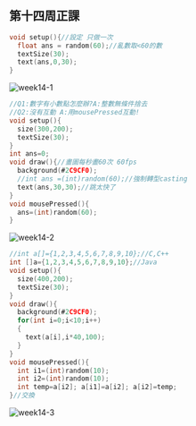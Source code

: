 ## 第十四周正課

```c
void setup(){//設定 只做一次
  float ans = random(60);//亂數取<60的數
  textSize(30);
  text(ans,0,30);
}
```
![week14-1](https://user-images.githubusercontent.com/71545492/119921479-a773f880-bfa0-11eb-90f0-79c0d9923b94.png)


```c
//Q1:數字有小數點怎麼辦?A:整數無條件捨去
//Q2:沒有互動 A:用mousePressed互動!
void setup(){
  size(300,200);
  textSize(30);
}
int ans=0;
void draw(){//畫圖每秒畫60次 60fps
  background(#2C9CF0);
  //int ans =(int)random(60);//強制轉型casting
  text(ans,30,30);//跳太快了
}
void mousePressed(){
  ans=(int)random(60);
}
```
![week14-2](https://user-images.githubusercontent.com/71545492/119921486-aba01600-bfa0-11eb-92a6-6c47cd3b2126.png)


```c
//int a[]={1,2,3,4,5,6,7,8,9,10};//C,C++
int []a={1,2,3,4,5,6,7,8,9,10};//Java
void setup(){
  size(400,200);
  textSize(30);
}
void draw(){
  background(#2C9CF0);
  for(int i=0;i<10;i++)
  {
    text(a[i],i*40,100);
  }
}
void mousePressed(){
  int i1=(int)random(10);
  int i2=(int)random(10);
  int temp=a[i2]; a[i1]=a[i2]; a[i2]=temp;
}//交換
```
![week14-3](https://user-images.githubusercontent.com/71545492/119921618-e7d37680-bfa0-11eb-9df6-1710fe519073.png)
